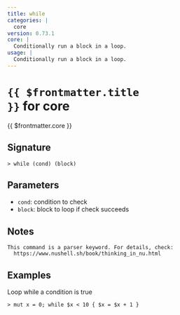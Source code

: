 ```yaml
---
title: while
categories: |
  core
version: 0.73.1
core: |
  Conditionally run a block in a loop.
usage: |
  Conditionally run a block in a loop.
---
```


# <code>{{ $frontmatter.title }}</code> for core

<div class='command-title'>{{ $frontmatter.core }}</div>

## Signature

```> while (cond) (block)```

## Parameters

 -  `cond`: condition to check
 -  `block`: block to loop if check succeeds

## Notes
```text
This command is a parser keyword. For details, check:
  https://www.nushell.sh/book/thinking_in_nu.html
```
## Examples

Loop while a condition is true
```shell
> mut x = 0; while $x < 10 { $x = $x + 1 }
```

